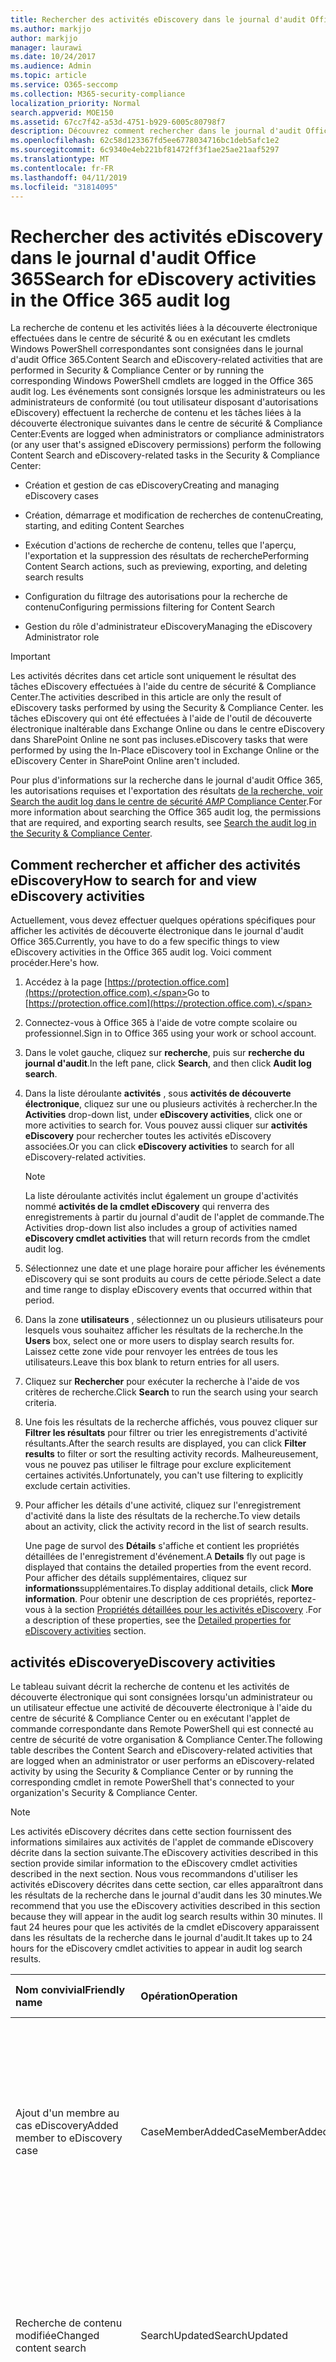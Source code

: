 ```yaml
---
title: Rechercher des activités eDiscovery dans le journal d'audit Office 365
ms.author: markjjo
author: markjjo
manager: laurawi
ms.date: 10/24/2017
ms.audience: Admin
ms.topic: article
ms.service: O365-seccomp
ms.collection: M365-security-compliance
localization_priority: Normal
search.appverid: MOE150
ms.assetid: 67cc7f42-a53d-4751-b929-6005c80798f7
description: Découvrez comment rechercher dans le journal d'audit Office 365 des événements consignés lorsque les administrateurs de conformité effectuent des tâches de recherche de contenu et de cas eDiscovery dans le centre de sécurité & Compliance Center.
ms.openlocfilehash: 62c58d123367fd5ee6778034716bc1deb5afc1e2
ms.sourcegitcommit: 6c9340e4eb221bf81472ff3f1ae25ae21aaf5297
ms.translationtype: MT
ms.contentlocale: fr-FR
ms.lasthandoff: 04/11/2019
ms.locfileid: "31814095"
---
```

# <a name="search-for-ediscovery-activities-in-the-office-365-audit-log"></a><span data-ttu-id="49a6e-103">Rechercher des activités eDiscovery dans le journal d'audit Office 365</span><span class="sxs-lookup"><span data-stu-id="49a6e-103">Search for eDiscovery activities in the Office 365 audit log</span></span>

<span data-ttu-id="49a6e-104">La recherche de contenu et les activités liées à la découverte électronique effectuées dans le centre de sécurité & ou en exécutant les cmdlets Windows PowerShell correspondantes sont consignées dans le journal d'audit Office 365.</span><span class="sxs-lookup"><span data-stu-id="49a6e-104">Content Search and eDiscovery-related activities that are performed in Security & Compliance Center or by running the corresponding Windows PowerShell cmdlets are logged in the Office 365 audit log.</span></span> <span data-ttu-id="49a6e-105">Les événements sont consignés lorsque les administrateurs ou les administrateurs de conformité (ou tout utilisateur disposant d'autorisations eDiscovery) effectuent la recherche de contenu et les tâches liées à la découverte électronique suivantes dans le centre de sécurité & Compliance Center:</span><span class="sxs-lookup"><span data-stu-id="49a6e-105">Events are logged when administrators or compliance administrators (or any user that's assigned eDiscovery permissions) perform the following Content Search and eDiscovery-related tasks in the Security & Compliance Center:</span></span>
  
- <span data-ttu-id="49a6e-106">Création et gestion de cas eDiscovery</span><span class="sxs-lookup"><span data-stu-id="49a6e-106">Creating and managing eDiscovery cases</span></span>
    
- <span data-ttu-id="49a6e-107">Création, démarrage et modification de recherches de contenu</span><span class="sxs-lookup"><span data-stu-id="49a6e-107">Creating, starting, and editing Content Searches</span></span>
    
- <span data-ttu-id="49a6e-108">Exécution d'actions de recherche de contenu, telles que l'aperçu, l'exportation et la suppression des résultats de recherche</span><span class="sxs-lookup"><span data-stu-id="49a6e-108">Performing Content Search actions, such as previewing, exporting, and deleting search results</span></span>
    
- <span data-ttu-id="49a6e-109">Configuration du filtrage des autorisations pour la recherche de contenu</span><span class="sxs-lookup"><span data-stu-id="49a6e-109">Configuring permissions filtering for Content Search</span></span>
    
- <span data-ttu-id="49a6e-110">Gestion du rôle d'administrateur eDiscovery</span><span class="sxs-lookup"><span data-stu-id="49a6e-110">Managing the eDiscovery Administrator role</span></span>
    
> [!IMPORTANT]
> <span data-ttu-id="49a6e-111">Les activités décrites dans cet article sont uniquement le résultat des tâches eDiscovery effectuées à l'aide du centre de sécurité & Compliance Center.</span><span class="sxs-lookup"><span data-stu-id="49a6e-111">The activities described in this article are only the result of eDiscovery tasks performed by using the Security & Compliance Center.</span></span> <span data-ttu-id="49a6e-112">les tâches eDiscovery qui ont été effectuées à l'aide de l'outil de découverte électronique inaltérable dans Exchange Online ou dans le centre eDiscovery dans SharePoint Online ne sont pas incluses.</span><span class="sxs-lookup"><span data-stu-id="49a6e-112">eDiscovery tasks that were performed by using the In-Place eDiscovery tool in Exchange Online or the eDiscovery Center in SharePoint Online aren't included.</span></span> 
  
<span data-ttu-id="49a6e-113">Pour plus d'informations sur la recherche dans le journal d'audit Office 365, les autorisations requises et l'exportation des résultats [de la recherche, voir Search the audit log dans le centre de sécurité _AMP_ Compliance Center](search-the-audit-log-in-security-and-compliance.md).</span><span class="sxs-lookup"><span data-stu-id="49a6e-113">For more information about searching the Office 365 audit log, the permissions that are required, and exporting search results, see [Search the audit log in the Security & Compliance Center](search-the-audit-log-in-security-and-compliance.md).</span></span>
  
## <a name="how-to-search-for-and-view-ediscovery-activities"></a><span data-ttu-id="49a6e-114">Comment rechercher et afficher des activités eDiscovery</span><span class="sxs-lookup"><span data-stu-id="49a6e-114">How to search for and view eDiscovery activities</span></span>

<span data-ttu-id="49a6e-115">Actuellement, vous devez effectuer quelques opérations spécifiques pour afficher les activités de découverte électronique dans le journal d'audit Office 365.</span><span class="sxs-lookup"><span data-stu-id="49a6e-115">Currently, you have to do a few specific things to view eDiscovery activities in the Office 365 audit log.</span></span> <span data-ttu-id="49a6e-116">Voici comment procéder.</span><span class="sxs-lookup"><span data-stu-id="49a6e-116">Here's how.</span></span>
  
1. <span data-ttu-id="49a6e-117">Accédez à la page [https://protection.office.com](https://protection.office.com).</span><span class="sxs-lookup"><span data-stu-id="49a6e-117">Go to [https://protection.office.com](https://protection.office.com).</span></span>
    
2. <span data-ttu-id="49a6e-118">Connectez-vous à Office 365 à l'aide de votre compte scolaire ou professionnel.</span><span class="sxs-lookup"><span data-stu-id="49a6e-118">Sign in to Office 365 using your work or school account.</span></span>
    
3. <span data-ttu-id="49a6e-119">Dans le volet gauche, cliquez sur **recherche**, puis sur **recherche du journal d'audit**.</span><span class="sxs-lookup"><span data-stu-id="49a6e-119">In the left pane, click **Search**, and then click **Audit log search**.</span></span>
    
4. <span data-ttu-id="49a6e-120">Dans la liste déroulante **activités** , sous **activités de découverte électronique**, cliquez sur une ou plusieurs activités à rechercher.</span><span class="sxs-lookup"><span data-stu-id="49a6e-120">In the **Activities** drop-down list, under **eDiscovery activities**, click one or more activities to search for.</span></span> <span data-ttu-id="49a6e-121">Vous pouvez aussi cliquer sur **activités eDiscovery** pour rechercher toutes les activités eDiscovery associées.</span><span class="sxs-lookup"><span data-stu-id="49a6e-121">Or you can click **eDiscovery activities** to search for all eDiscovery-related activities.</span></span> 
    
    > [!NOTE]
    > <span data-ttu-id="49a6e-122">La liste déroulante activités inclut également un groupe d'activités nommé **activités de la cmdlet eDiscovery** qui renverra des enregistrements à partir du journal d'audit de l'applet de commande.</span><span class="sxs-lookup"><span data-stu-id="49a6e-122">The Activities drop-down list also includes a group of activities named **eDiscovery cmdlet activities** that will return records from the cmdlet audit log.</span></span> 
  
5.  <span data-ttu-id="49a6e-123">Sélectionnez une date et une plage horaire pour afficher les événements eDiscovery qui se sont produits au cours de cette période.</span><span class="sxs-lookup"><span data-stu-id="49a6e-123">Select a date and time range to display eDiscovery events that occurred within that period.</span></span> 
    
6. <span data-ttu-id="49a6e-124">Dans la zone **utilisateurs** , sélectionnez un ou plusieurs utilisateurs pour lesquels vous souhaitez afficher les résultats de la recherche.</span><span class="sxs-lookup"><span data-stu-id="49a6e-124">In the **Users** box, select one or more users to display search results for.</span></span> <span data-ttu-id="49a6e-125">Laissez cette zone vide pour renvoyer les entrées de tous les utilisateurs.</span><span class="sxs-lookup"><span data-stu-id="49a6e-125">Leave this box blank to return entries for all users.</span></span> 
    
7. <span data-ttu-id="49a6e-126">Cliquez sur **Rechercher** pour exécuter la recherche à l'aide de vos critères de recherche.</span><span class="sxs-lookup"><span data-stu-id="49a6e-126">Click **Search** to run the search using your search criteria.</span></span> 
    
8. <span data-ttu-id="49a6e-127">Une fois les résultats de la recherche affichés, vous pouvez cliquer sur **Filtrer les résultats** pour filtrer ou trier les enregistrements d'activité résultants.</span><span class="sxs-lookup"><span data-stu-id="49a6e-127">After the search results are displayed, you can click **Filter results** to filter or sort the resulting activity records.</span></span> <span data-ttu-id="49a6e-128">Malheureusement, vous ne pouvez pas utiliser le filtrage pour exclure explicitement certaines activités.</span><span class="sxs-lookup"><span data-stu-id="49a6e-128">Unfortunately, you can't use filtering to explicitly exclude certain activities.</span></span> 
    
9. <span data-ttu-id="49a6e-129">Pour afficher les détails d'une activité, cliquez sur l'enregistrement d'activité dans la liste des résultats de la recherche.</span><span class="sxs-lookup"><span data-stu-id="49a6e-129">To view details about an activity, click the activity record in the list of search results.</span></span> 
    
    <span data-ttu-id="49a6e-130">Une page de survol des **Détails** s'affiche et contient les propriétés détaillées de l'enregistrement d'événement.</span><span class="sxs-lookup"><span data-stu-id="49a6e-130">A **Details** fly out page is displayed that contains the detailed properties from the event record.</span></span> <span data-ttu-id="49a6e-131">Pour afficher des détails supplémentaires, cliquez sur **informations**supplémentaires.</span><span class="sxs-lookup"><span data-stu-id="49a6e-131">To display additional details, click **More information**.</span></span> <span data-ttu-id="49a6e-132">Pour obtenir une description de ces propriétés, reportez-vous à la section [Propriétés détaillées pour les activités eDiscovery](#detailed-properties-for-ediscovery-activities) .</span><span class="sxs-lookup"><span data-stu-id="49a6e-132">For a description of these properties, see the [Detailed properties for eDiscovery activities](#detailed-properties-for-ediscovery-activities) section.</span></span> 

  
## <a name="ediscovery-activities"></a><span data-ttu-id="49a6e-133">activités eDiscovery</span><span class="sxs-lookup"><span data-stu-id="49a6e-133">eDiscovery activities</span></span>

<span data-ttu-id="49a6e-134">Le tableau suivant décrit la recherche de contenu et les activités de découverte électronique qui sont consignées lorsqu'un administrateur ou un utilisateur effectue une activité de découverte électronique à l'aide du centre de sécurité & Compliance Center ou en exécutant l'applet de commande correspondante dans Remote PowerShell qui est connecté au centre de sécurité de votre organisation & Compliance Center.</span><span class="sxs-lookup"><span data-stu-id="49a6e-134">The following table describes the Content Search and eDiscovery-related activities that are logged when an administrator or user performs an eDiscovery-related activity by using the Security & Compliance Center or by running the corresponding cmdlet in remote PowerShell that's connected to your organization's Security & Compliance Center.</span></span> 
  
> [!NOTE]
> <span data-ttu-id="49a6e-135">Les activités eDiscovery décrites dans cette section fournissent des informations similaires aux activités de l'applet de commande eDiscovery décrite dans la section suivante.</span><span class="sxs-lookup"><span data-stu-id="49a6e-135">The eDiscovery activities described in this section provide similar information to the eDiscovery cmdlet activities described in the next section.</span></span> <span data-ttu-id="49a6e-136">Nous vous recommandons d'utiliser les activités eDiscovery décrites dans cette section, car elles apparaîtront dans les résultats de la recherche dans le journal d'audit dans les 30 minutes.</span><span class="sxs-lookup"><span data-stu-id="49a6e-136">We recommend that you use the eDiscovery activities described in this section because they will appear in the audit log search results within 30 minutes.</span></span> <span data-ttu-id="49a6e-137">Il faut 24 heures pour que les activités de la cmdlet eDiscovery apparaissent dans les résultats de la recherche dans le journal d'audit.</span><span class="sxs-lookup"><span data-stu-id="49a6e-137">It takes up to 24 hours for the eDiscovery cmdlet activities to appear in audit log search results.</span></span> 
  
|**<span data-ttu-id="49a6e-138">Nom convivial</span><span class="sxs-lookup"><span data-stu-id="49a6e-138">Friendly name</span></span>**|**<span data-ttu-id="49a6e-139">Opération</span><span class="sxs-lookup"><span data-stu-id="49a6e-139">Operation</span></span>**|**<span data-ttu-id="49a6e-140">Cmdlet correspondante</span><span class="sxs-lookup"><span data-stu-id="49a6e-140">Corresponding cmdlet</span></span>**|**<span data-ttu-id="49a6e-141">Description</span><span class="sxs-lookup"><span data-stu-id="49a6e-141">Description</span></span>**|
|:-----|:-----|:-----|:-----|
|<span data-ttu-id="49a6e-142">Ajout d'un membre au cas eDiscovery</span><span class="sxs-lookup"><span data-stu-id="49a6e-142">Added member to eDiscovery case</span></span>  <br/> |<span data-ttu-id="49a6e-143">CaseMemberAdded</span><span class="sxs-lookup"><span data-stu-id="49a6e-143">CaseMemberAdded</span></span>  <br/> |<span data-ttu-id="49a6e-144">Add-ComplianceCaseMember</span><span class="sxs-lookup"><span data-stu-id="49a6e-144">Add-ComplianceCaseMember</span></span>  <br/> |<span data-ttu-id="49a6e-145">Un utilisateur a été ajouté en tant que membre d'un cas de découverte électronique.</span><span class="sxs-lookup"><span data-stu-id="49a6e-145">A user was added as a member of an eDiscovery case.</span></span> <span data-ttu-id="49a6e-146">En tant que membre d'un cas, un utilisateur peut effectuer différentes tâches liées à la casse selon qu'il a reçu ou non les autorisations nécessaires.</span><span class="sxs-lookup"><span data-stu-id="49a6e-146">As a member of a case, a user can perform various case-related tasks depending on whether they have been assigned the necessary permissions.</span></span>  <br/> |
|<span data-ttu-id="49a6e-147">Recherche de contenu modifiée</span><span class="sxs-lookup"><span data-stu-id="49a6e-147">Changed content search</span></span>  <br/> |<span data-ttu-id="49a6e-148">SearchUpdated</span><span class="sxs-lookup"><span data-stu-id="49a6e-148">SearchUpdated</span></span>  <br/> |<span data-ttu-id="49a6e-149">Set-ComplianceSearch</span><span class="sxs-lookup"><span data-stu-id="49a6e-149">Set-ComplianceSearch</span></span>  <br/> |<span data-ttu-id="49a6e-150">Une recherche de contenu existante a été modifiée.</span><span class="sxs-lookup"><span data-stu-id="49a6e-150">An existing content search was changed.</span></span> <span data-ttu-id="49a6e-151">Les modifications peuvent inclure l'ajout ou la suppression d'emplacements de contenu ou la modification de la requête de recherche.</span><span class="sxs-lookup"><span data-stu-id="49a6e-151">Changes can include adding or removing content locations or editing the search query.</span></span>  <br/> |
|<span data-ttu-id="49a6e-152">Appartenance à un administrateur eDiscovery modifiée</span><span class="sxs-lookup"><span data-stu-id="49a6e-152">Changed eDiscovery administrator membership</span></span>  <br/> |<span data-ttu-id="49a6e-153">CaseAdminUpdated</span><span class="sxs-lookup"><span data-stu-id="49a6e-153">CaseAdminUpdated</span></span>  <br/> |<span data-ttu-id="49a6e-154">Update-eDiscoveryCaseAdmin</span><span class="sxs-lookup"><span data-stu-id="49a6e-154">Update-eDiscoveryCaseAdmin</span></span>  <br/> |<span data-ttu-id="49a6e-155">La liste des administrateurs eDiscovery de votre organisation a été modifiée.</span><span class="sxs-lookup"><span data-stu-id="49a6e-155">The list of eDiscovery Administrators in your organization was changed.</span></span> <span data-ttu-id="49a6e-156">Cette activité est enregistrée lorsque la liste des administrateurs eDiscovery est remplacée par un groupe de nouveaux utilisateurs.</span><span class="sxs-lookup"><span data-stu-id="49a6e-156">This activity is logged when the list of eDiscovery Administrators is replaced with a group of new users.</span></span> <span data-ttu-id="49a6e-157">Si un seul utilisateur est ajouté ou supprimé, l'opération CaseAdminAdded est enregistrée.</span><span class="sxs-lookup"><span data-stu-id="49a6e-157">If a single user is added or removed, the CaseAdminAdded operation is logged.</span></span>  <br/> |
|<span data-ttu-id="49a6e-158">Cas de découverte électronique modifiée</span><span class="sxs-lookup"><span data-stu-id="49a6e-158">Changed eDiscovery case</span></span>  <br/> |<span data-ttu-id="49a6e-159">CaseUpdated</span><span class="sxs-lookup"><span data-stu-id="49a6e-159">CaseUpdated</span></span>  <br/> |<span data-ttu-id="49a6e-160">Set-ComplianceCase</span><span class="sxs-lookup"><span data-stu-id="49a6e-160">Set-ComplianceCase</span></span>  <br/> |<span data-ttu-id="49a6e-161">Un cas de découverte électronique a été modifié.</span><span class="sxs-lookup"><span data-stu-id="49a6e-161">An eDiscovery case was changed.</span></span> <span data-ttu-id="49a6e-162">Les modifications incluent la fermeture d'un cas ouvert ou la réouverture d'un cas fermé.</span><span class="sxs-lookup"><span data-stu-id="49a6e-162">Changes include closing an open case or re-opening a closed case.</span></span>  <br/> |
|<span data-ttu-id="49a6e-163">Appartenance au cas de découverte électronique modifiée</span><span class="sxs-lookup"><span data-stu-id="49a6e-163">Changed eDiscovery case membership</span></span>  <br/> |<span data-ttu-id="49a6e-164">CaseMemberUpdated</span><span class="sxs-lookup"><span data-stu-id="49a6e-164">CaseMemberUpdated</span></span>  <br/> |<span data-ttu-id="49a6e-165">Update-ComplianceCaseMember</span><span class="sxs-lookup"><span data-stu-id="49a6e-165">Update-ComplianceCaseMember</span></span>  <br/> |<span data-ttu-id="49a6e-166">La liste d'appartenance d'un cas de découverte électronique a été modifiée.</span><span class="sxs-lookup"><span data-stu-id="49a6e-166">The membership list of an eDiscovery case was changed.</span></span> <span data-ttu-id="49a6e-167">Cette activité est enregistrée lorsque tous les membres sont remplacés par un groupe de nouveaux utilisateurs.</span><span class="sxs-lookup"><span data-stu-id="49a6e-167">This activity is logged when all members are replaced with a group of new users.</span></span> <span data-ttu-id="49a6e-168">Si un seul membre est ajouté ou supprimé, l'opération CaseMemberAdded ou CaseMemberRemoved est enregistrée.</span><span class="sxs-lookup"><span data-stu-id="49a6e-168">If a single member is added or removed, CaseMemberAdded or CaseMemberRemoved operation is logged.</span></span>  <br/> |
|<span data-ttu-id="49a6e-169">Filtre des autorisations de recherche modifié</span><span class="sxs-lookup"><span data-stu-id="49a6e-169">Changed search permissions filter</span></span>  <br/> |<span data-ttu-id="49a6e-170">SearchPermissionUpdated</span><span class="sxs-lookup"><span data-stu-id="49a6e-170">SearchPermissionUpdated</span></span>  <br/> |<span data-ttu-id="49a6e-171">Set-ComplianceSecurityFilter</span><span class="sxs-lookup"><span data-stu-id="49a6e-171">Set-ComplianceSecurityFilter</span></span>  <br/> |<span data-ttu-id="49a6e-172">Un filtre d'autorisations de recherche a été modifié.</span><span class="sxs-lookup"><span data-stu-id="49a6e-172">A search permissions filter was changed.</span></span>  <br/> |
|<span data-ttu-id="49a6e-173">Modification d'une requête de recherche pour la conservation de cas eDiscovery</span><span class="sxs-lookup"><span data-stu-id="49a6e-173">Changed search query for eDiscovery case hold</span></span>  <br/> |<span data-ttu-id="49a6e-174">HoldUpdated</span><span class="sxs-lookup"><span data-stu-id="49a6e-174">HoldUpdated</span></span>  <br/> |<span data-ttu-id="49a6e-175">Set-CaseHoldRule</span><span class="sxs-lookup"><span data-stu-id="49a6e-175">Set-CaseHoldRule</span></span>  <br/> |<span data-ttu-id="49a6e-176">Une conservation basée sur une requête associée à un cas de découverte électronique a été modifiée.</span><span class="sxs-lookup"><span data-stu-id="49a6e-176">A query-based hold associated with an eDiscovery case was changed.</span></span> <span data-ttu-id="49a6e-177">Les modifications possibles incluent la modification de la requête ou de la plage de dates pour une conservation basée sur une requête.</span><span class="sxs-lookup"><span data-stu-id="49a6e-177">Possible changes include editing the query or date range for a query-based hold.</span></span>  <br/> |
|<span data-ttu-id="49a6e-178">Élément d'aperçu de recherche de contenu téléchargé</span><span class="sxs-lookup"><span data-stu-id="49a6e-178">Content search preview item downloaded</span></span>  <br/> |<span data-ttu-id="49a6e-179">PreviewItemDownloaded</span><span class="sxs-lookup"><span data-stu-id="49a6e-179">PreviewItemDownloaded</span></span>  <br/> |<span data-ttu-id="49a6e-180">S/O</span><span class="sxs-lookup"><span data-stu-id="49a6e-180">N/A</span></span>  <br/> |<span data-ttu-id="49a6e-181">Un utilisateur A téléchargé un élément sur son ordinateur local (en cliquant sur le lien **Télécharger l'élément d'origine** ) lors de l'aperçu des résultats de la recherche.</span><span class="sxs-lookup"><span data-stu-id="49a6e-181">A user downloaded an item to their local computer (by clicking the **Download original item** link) when previewing search results.</span></span>  <br/> |
|<span data-ttu-id="49a6e-182">Élément d'aperçu de recherche de contenu mentionné</span><span class="sxs-lookup"><span data-stu-id="49a6e-182">Content search preview item listed</span></span>  <br/> |<span data-ttu-id="49a6e-183">PreviewItemListed</span><span class="sxs-lookup"><span data-stu-id="49a6e-183">PreviewItemListed</span></span>  <br/> |<span data-ttu-id="49a6e-184">S/O</span><span class="sxs-lookup"><span data-stu-id="49a6e-184">N/A</span></span>  <br/> |<span data-ttu-id="49a6e-185">Un utilisateur A cliqué sur **aperçu des résultats** de la recherche pour afficher la page Aperçu des résultats de la recherche, qui répertorie jusqu'à 1000 éléments à partir des résultats d'une recherche de contenu.</span><span class="sxs-lookup"><span data-stu-id="49a6e-185">A user clicked **Preview search results** to display the preview search results page, which lists up to 1000 items from the results of a Content Search.</span></span>  <br/> |
|<span data-ttu-id="49a6e-186">Élément d'aperçu de recherche de contenu affiché</span><span class="sxs-lookup"><span data-stu-id="49a6e-186">Content search preview item viewed</span></span>  <br/> |<span data-ttu-id="49a6e-187">PreviewItemRendered</span><span class="sxs-lookup"><span data-stu-id="49a6e-187">PreviewItemRendered</span></span>  <br/> |<span data-ttu-id="49a6e-188">S/O</span><span class="sxs-lookup"><span data-stu-id="49a6e-188">N/A</span></span>  <br/> |<span data-ttu-id="49a6e-189">Un gestionnaire eDiscovery a affiché un élément en cliquant dessus lors de l'aperçu des résultats de la recherche.</span><span class="sxs-lookup"><span data-stu-id="49a6e-189">An eDiscovery manager viewed an item by clicking it when previewing search results.</span></span>  <br/> |
|<span data-ttu-id="49a6e-190">Recherche de contenu créée</span><span class="sxs-lookup"><span data-stu-id="49a6e-190">Created content search</span></span>  <br/> |<span data-ttu-id="49a6e-191">SearchCreated</span><span class="sxs-lookup"><span data-stu-id="49a6e-191">SearchCreated</span></span>  <br/> |<span data-ttu-id="49a6e-192">New-ComplianceSearch</span><span class="sxs-lookup"><span data-stu-id="49a6e-192">New-ComplianceSearch</span></span>  <br/> |<span data-ttu-id="49a6e-193">Une nouvelle recherche de contenu a été créée.</span><span class="sxs-lookup"><span data-stu-id="49a6e-193">A new content search was created.</span></span>  <br/> |
|<span data-ttu-id="49a6e-194">Administrateur eDiscovery créé</span><span class="sxs-lookup"><span data-stu-id="49a6e-194">Created eDiscovery administrator</span></span>  <br/> |<span data-ttu-id="49a6e-195">CaseAdminAdded</span><span class="sxs-lookup"><span data-stu-id="49a6e-195">CaseAdminAdded</span></span>  <br/> |<span data-ttu-id="49a6e-196">Add-eDiscoveryCaseAdmin</span><span class="sxs-lookup"><span data-stu-id="49a6e-196">Add-eDiscoveryCaseAdmin</span></span>  <br/> |<span data-ttu-id="49a6e-197">Un utilisateur a été ajouté en tant qu'administrateur de découverte électronique dans l'organisation.</span><span class="sxs-lookup"><span data-stu-id="49a6e-197">A user was added as an eDiscovery Administrator in the organization.</span></span>  <br/> |
|<span data-ttu-id="49a6e-198">Création d'un cas eDiscovery</span><span class="sxs-lookup"><span data-stu-id="49a6e-198">Created eDiscovery case</span></span>  <br/> |<span data-ttu-id="49a6e-199">CaseAdded</span><span class="sxs-lookup"><span data-stu-id="49a6e-199">CaseAdded</span></span>  <br/> |<span data-ttu-id="49a6e-200">New-ComplianceCase</span><span class="sxs-lookup"><span data-stu-id="49a6e-200">New-ComplianceCase</span></span>  <br/> |<span data-ttu-id="49a6e-201">Un cas de découverte électronique a été créé.</span><span class="sxs-lookup"><span data-stu-id="49a6e-201">An eDiscovery case was created.</span></span> <span data-ttu-id="49a6e-202">Lors de la création d'un cas, il vous suffit de lui attribuer un nom.</span><span class="sxs-lookup"><span data-stu-id="49a6e-202">When a case is created, you only have to give it a name.</span></span> <span data-ttu-id="49a6e-203">D'autres tâches liées à la casse telles que l'ajout de membres, la création de conservations et la création de recherches de contenu associées au cas entraînent la journalisation d'événements supplémentaires.</span><span class="sxs-lookup"><span data-stu-id="49a6e-203">Other case-related tasks such as adding members, creating holds, and creating content searches associated with the case result in additional events being logged.</span></span>  <br/> |
|<span data-ttu-id="49a6e-204">Filtre des autorisations de recherche créé</span><span class="sxs-lookup"><span data-stu-id="49a6e-204">Created search permissions filter</span></span>  <br/> |<span data-ttu-id="49a6e-205">SearchPermissionCreated</span><span class="sxs-lookup"><span data-stu-id="49a6e-205">SearchPermissionCreated</span></span>  <br/> |<span data-ttu-id="49a6e-206">New-ComplianceSecurityFilter</span><span class="sxs-lookup"><span data-stu-id="49a6e-206">New-ComplianceSecurityFilter</span></span>  <br/> |<span data-ttu-id="49a6e-207">Un filtre d'autorisations de recherche a été créé.</span><span class="sxs-lookup"><span data-stu-id="49a6e-207">A search permissions filter was created.</span></span>  <br/> |
|<span data-ttu-id="49a6e-208">Requête de recherche créée pour la conservation de cas eDiscovery</span><span class="sxs-lookup"><span data-stu-id="49a6e-208">Created search query for eDiscovery case hold</span></span>  <br/> |<span data-ttu-id="49a6e-209">HoldCreated</span><span class="sxs-lookup"><span data-stu-id="49a6e-209">HoldCreated</span></span>  <br/> |<span data-ttu-id="49a6e-210">New-CaseHoldRule</span><span class="sxs-lookup"><span data-stu-id="49a6e-210">New-CaseHoldRule</span></span>  <br/> |<span data-ttu-id="49a6e-211">Une conservation basée sur une requête associée à un cas de découverte électronique a été créée.</span><span class="sxs-lookup"><span data-stu-id="49a6e-211">A query-based hold associated with an eDiscovery case was created.</span></span>  <br/> |
|<span data-ttu-id="49a6e-212">Recherche de contenu supprimé</span><span class="sxs-lookup"><span data-stu-id="49a6e-212">Deleted content search</span></span>  <br/> |<span data-ttu-id="49a6e-213">SearchRemoved</span><span class="sxs-lookup"><span data-stu-id="49a6e-213">SearchRemoved</span></span>  <br/> |<span data-ttu-id="49a6e-214">Remove-ComplianceSearch</span><span class="sxs-lookup"><span data-stu-id="49a6e-214">Remove-ComplianceSearch</span></span>  <br/> |<span data-ttu-id="49a6e-215">Une recherche de contenu existante a été supprimée.</span><span class="sxs-lookup"><span data-stu-id="49a6e-215">An existing content search was deleted.</span></span>  <br/> |
|<span data-ttu-id="49a6e-216">Administrateur eDiscovery supprimé</span><span class="sxs-lookup"><span data-stu-id="49a6e-216">Deleted eDiscovery administrator</span></span>  <br/> |<span data-ttu-id="49a6e-217">CaseAdminRemoved</span><span class="sxs-lookup"><span data-stu-id="49a6e-217">CaseAdminRemoved</span></span>  <br/> |<span data-ttu-id="49a6e-218">Remove-eDiscoveryCaseAdmin</span><span class="sxs-lookup"><span data-stu-id="49a6e-218">Remove-eDiscoveryCaseAdmin</span></span>  <br/> |<span data-ttu-id="49a6e-219">Un administrateur de découverte électronique a été supprimé de votre organisation.</span><span class="sxs-lookup"><span data-stu-id="49a6e-219">An eDiscovery Administrator was deleted from your organization.</span></span>  <br/> |
|<span data-ttu-id="49a6e-220">Suppression d'un cas eDiscovery</span><span class="sxs-lookup"><span data-stu-id="49a6e-220">Deleted eDiscovery case</span></span>  <br/> |<span data-ttu-id="49a6e-221">CaseRemoved</span><span class="sxs-lookup"><span data-stu-id="49a6e-221">CaseRemoved</span></span>  <br/> |<span data-ttu-id="49a6e-222">Remove-ComplianceCase</span><span class="sxs-lookup"><span data-stu-id="49a6e-222">Remove-ComplianceCase</span></span>  <br/> |<span data-ttu-id="49a6e-223">Un cas de découverte électronique a été supprimé.</span><span class="sxs-lookup"><span data-stu-id="49a6e-223">An eDiscovery case was deleted.</span></span> <span data-ttu-id="49a6e-224">Notez que toute conservation associée à la casse doit être supprimée avant de pouvoir supprimer le cas.</span><span class="sxs-lookup"><span data-stu-id="49a6e-224">Note that any hold associated with the case has to be removed before the case can be deleted.</span></span>  <br/> |
|<span data-ttu-id="49a6e-225">Filtre des autorisations de recherche supprimées</span><span class="sxs-lookup"><span data-stu-id="49a6e-225">Deleted search permissions filter</span></span>  <br/> |<span data-ttu-id="49a6e-226">SearchPermissionRemoved</span><span class="sxs-lookup"><span data-stu-id="49a6e-226">SearchPermissionRemoved</span></span>  <br/> |<span data-ttu-id="49a6e-227">Remove-ComplianceSecurityFilter</span><span class="sxs-lookup"><span data-stu-id="49a6e-227">Remove-ComplianceSecurityFilter</span></span>  <br/> |<span data-ttu-id="49a6e-228">Un filtre d'autorisations de recherche a été supprimé.</span><span class="sxs-lookup"><span data-stu-id="49a6e-228">A search permissions filter was deleted.</span></span>  <br/> |
|<span data-ttu-id="49a6e-229">Requête de recherche supprimée pour la conservation de cas eDiscovery</span><span class="sxs-lookup"><span data-stu-id="49a6e-229">Deleted search query for eDiscovery case hold</span></span>  <br/> |<span data-ttu-id="49a6e-230">HoldRemoved</span><span class="sxs-lookup"><span data-stu-id="49a6e-230">HoldRemoved</span></span>  <br/> |<span data-ttu-id="49a6e-231">Remove-CaseHoldRule</span><span class="sxs-lookup"><span data-stu-id="49a6e-231">Remove-CaseHoldRule</span></span>  <br/> |<span data-ttu-id="49a6e-232">Une conservation basée sur une requête associée à un cas de découverte électronique a été supprimée.</span><span class="sxs-lookup"><span data-stu-id="49a6e-232">A query-based hold associated with an eDiscovery case was deleted.</span></span> <span data-ttu-id="49a6e-233">La suppression de la requête de la suspension est souvent le résultat de la suppression d'une suspension.</span><span class="sxs-lookup"><span data-stu-id="49a6e-233">Removing the query from the hold is often the result of deleting a hold.</span></span> <span data-ttu-id="49a6e-234">Lorsqu'une requête de conservation ou de suspension est supprimée, les emplacements de contenu en attente sont libérés.</span><span class="sxs-lookup"><span data-stu-id="49a6e-234">When a hold or a hold query are deleted, the content locations that were on hold are released.</span></span>  <br/> |
|<span data-ttu-id="49a6e-235">Exportation de la recherche de contenu téléchargée</span><span class="sxs-lookup"><span data-stu-id="49a6e-235">Downloaded export of content search</span></span>  <br/> |<span data-ttu-id="49a6e-236">SearchExportDownloaded</span><span class="sxs-lookup"><span data-stu-id="49a6e-236">SearchExportDownloaded</span></span>  <br/> |<span data-ttu-id="49a6e-237">S/O</span><span class="sxs-lookup"><span data-stu-id="49a6e-237">N/A</span></span>  <br/> |<span data-ttu-id="49a6e-238">Un utilisateur A téléchargé les résultats d'une recherche de contenu sur son ordinateur local.</span><span class="sxs-lookup"><span data-stu-id="49a6e-238">A user downloaded the results of a content search to their local computer.</span></span> <span data-ttu-id="49a6e-239">Notez qu'une **exportation démarrée de l'activité de recherche de contenu** doit être initiée avant de pouvoir télécharger les résultats de la recherche.</span><span class="sxs-lookup"><span data-stu-id="49a6e-239">Note that a **Started export of content search** activity has to be initiated before search results can be downloaded.</span></span>  <br/> |
|<span data-ttu-id="49a6e-240">Résultats prévisualisés de la recherche de contenu</span><span class="sxs-lookup"><span data-stu-id="49a6e-240">Previewed results of content search</span></span>  <br/> |<span data-ttu-id="49a6e-241">SearchPreviewed</span><span class="sxs-lookup"><span data-stu-id="49a6e-241">SearchPreviewed</span></span>  <br/> |<span data-ttu-id="49a6e-242">S/O</span><span class="sxs-lookup"><span data-stu-id="49a6e-242">N/A</span></span>  <br/> |<span data-ttu-id="49a6e-243">Un utilisateur A affiché un aperçu des résultats d'une recherche de contenu.</span><span class="sxs-lookup"><span data-stu-id="49a6e-243">A user previewed the results of a content search.</span></span>  <br/> |
|<span data-ttu-id="49a6e-244">Résultats purgés de la recherche de contenu</span><span class="sxs-lookup"><span data-stu-id="49a6e-244">Purged results of content search</span></span>  <br/> |<span data-ttu-id="49a6e-245">SearchResultsPurged</span><span class="sxs-lookup"><span data-stu-id="49a6e-245">SearchResultsPurged</span></span>  <br/> |<span data-ttu-id="49a6e-246">New-ComplianceSearchAction</span><span class="sxs-lookup"><span data-stu-id="49a6e-246">New-ComplianceSearchAction</span></span>  <br/> |<span data-ttu-id="49a6e-247">Un utilisateur A purgé les résultats d'une recherche de contenu en exécutant la commande **New-ComplianceSearchAction-purge** .</span><span class="sxs-lookup"><span data-stu-id="49a6e-247">A user purged the results of a Content Search by running the **New-ComplianceSearchAction -Purge** command.</span></span>  <br/> |
|<span data-ttu-id="49a6e-248">Suppression de l'analyse de la recherche de contenu</span><span class="sxs-lookup"><span data-stu-id="49a6e-248">Removed analysis of content search</span></span>  <br/> |<span data-ttu-id="49a6e-249">RemovedSearchResultsSentToZoom</span><span class="sxs-lookup"><span data-stu-id="49a6e-249">RemovedSearchResultsSentToZoom</span></span>  <br/> |<span data-ttu-id="49a6e-250">Remove-ComplianceSearchAction</span><span class="sxs-lookup"><span data-stu-id="49a6e-250">Remove-ComplianceSearchAction</span></span>  <br/> |<span data-ttu-id="49a6e-251">Une action prepare de recherche de contenu (pour préparer les résultats de recherche pour Office 365 Advanced eDiscovery) a été supprimée.</span><span class="sxs-lookup"><span data-stu-id="49a6e-251">A content search prepare action (to prepare search results for Office 365 Advanced eDiscovery) was deleted.</span></span> <span data-ttu-id="49a6e-252">Si l'action de préparation était inférieure à deux semaines, les résultats de recherche préparés pour Advanced eDiscovery ont été supprimés de la zone de stockage Microsoft Azure.</span><span class="sxs-lookup"><span data-stu-id="49a6e-252">If the preparation action was less than two weeks old, the search results that were prepared for Advanced eDiscovery were deleted from the Microsoft Azure storage area.</span></span> <span data-ttu-id="49a6e-253">Si l'action de préparation remonte à plus de 2 semaines, cet événement indique que seule l'action de préparation correspondante a été supprimée.</span><span class="sxs-lookup"><span data-stu-id="49a6e-253">If the preparation action was older than 2 weeks, then this event indicates that only the corresponding preparation action was deleted.</span></span>  <br/> |
|<span data-ttu-id="49a6e-254">Suppression de l'exportation de la recherche de contenu</span><span class="sxs-lookup"><span data-stu-id="49a6e-254">Removed export of content search</span></span>  <br/> |<span data-ttu-id="49a6e-255">RemovedSearchExported</span><span class="sxs-lookup"><span data-stu-id="49a6e-255">RemovedSearchExported</span></span>  <br/> |<span data-ttu-id="49a6e-256">Remove-ComplianceSearchAction</span><span class="sxs-lookup"><span data-stu-id="49a6e-256">Remove-ComplianceSearchAction</span></span>  <br/> |<span data-ttu-id="49a6e-257">Une action d'exportation de recherche de contenu a été supprimée.</span><span class="sxs-lookup"><span data-stu-id="49a6e-257">A content search export action was deleted.</span></span> <span data-ttu-id="49a6e-258">Si l'action d'exportation était inférieure à deux semaines, les résultats de recherche qui ont été téléchargés dans la zone de stockage Microsoft Azure ont été supprimés.</span><span class="sxs-lookup"><span data-stu-id="49a6e-258">If the export action was less than two weeks old, the search results that were uploaded to the Microsoft Azure storage area were deleted.</span></span> <span data-ttu-id="49a6e-259">Si l'action d'exportation remonte à plus de 2 semaines, cet événement indique que seule l'action d'exportation correspondante a été supprimée.</span><span class="sxs-lookup"><span data-stu-id="49a6e-259">If the export action was older than 2 weeks, then this event indicates that only the corresponding export action was deleted.</span></span>  <br/> |
|<span data-ttu-id="49a6e-260">Membre supprimé d'un cas de découverte électronique</span><span class="sxs-lookup"><span data-stu-id="49a6e-260">Removed member from eDiscovery case</span></span>  <br/> |<span data-ttu-id="49a6e-261">CaseMemberRemoved</span><span class="sxs-lookup"><span data-stu-id="49a6e-261">CaseMemberRemoved</span></span>  <br/> |<span data-ttu-id="49a6e-262">Remove-ComplianceCaseMember</span><span class="sxs-lookup"><span data-stu-id="49a6e-262">Remove-ComplianceCaseMember</span></span>  <br/> |<span data-ttu-id="49a6e-263">Un utilisateur a été supprimé en tant que membre d'un cas de découverte électronique.</span><span class="sxs-lookup"><span data-stu-id="49a6e-263">A user was removed as a member of an eDiscovery case.</span></span>  <br/> |
|<span data-ttu-id="49a6e-264">Suppression des résultats de la recherche de contenu</span><span class="sxs-lookup"><span data-stu-id="49a6e-264">Removed preview results of content search</span></span>  <br/> |<span data-ttu-id="49a6e-265">RemovedSearchPreviewed</span><span class="sxs-lookup"><span data-stu-id="49a6e-265">RemovedSearchPreviewed</span></span>  <br/> |<span data-ttu-id="49a6e-266">Remove-ComplianceSearchAction</span><span class="sxs-lookup"><span data-stu-id="49a6e-266">Remove-ComplianceSearchAction</span></span>  <br/> |<span data-ttu-id="49a6e-267">Une action d'aperçu de recherche de contenu a été supprimée.</span><span class="sxs-lookup"><span data-stu-id="49a6e-267">A content search preview action was deleted.</span></span>  <br/> |
|<span data-ttu-id="49a6e-268">Suppression de l'action de purge effectuée lors de la recherche de contenu</span><span class="sxs-lookup"><span data-stu-id="49a6e-268">Removed purge action performed on content search</span></span>  <br/> |<span data-ttu-id="49a6e-269">RemovedSearchResultsPurged</span><span class="sxs-lookup"><span data-stu-id="49a6e-269">RemovedSearchResultsPurged</span></span>  <br/> |<span data-ttu-id="49a6e-270">Remove-ComplianceSearchAction</span><span class="sxs-lookup"><span data-stu-id="49a6e-270">Remove-ComplianceSearchAction</span></span>  <br/> |<span data-ttu-id="49a6e-271">Une action de purge de recherche de contenu a été supprimée.</span><span class="sxs-lookup"><span data-stu-id="49a6e-271">A content search purge action was deleted.</span></span>  <br/> |
|<span data-ttu-id="49a6e-272">Rapport de recherche supprimé</span><span class="sxs-lookup"><span data-stu-id="49a6e-272">Removed search report</span></span>  <br/> |<span data-ttu-id="49a6e-273">SearchReportRemoved</span><span class="sxs-lookup"><span data-stu-id="49a6e-273">SearchReportRemoved</span></span>  <br/> |<span data-ttu-id="49a6e-274">Remove-ComplianceSearchAction</span><span class="sxs-lookup"><span data-stu-id="49a6e-274">Remove-ComplianceSearchAction</span></span>  <br/> |<span data-ttu-id="49a6e-275">Une action de rapport d'exportation de recherche de contenu a été supprimée.</span><span class="sxs-lookup"><span data-stu-id="49a6e-275">A content search export report action was deleted.</span></span>  <br/> |
|<span data-ttu-id="49a6e-276">Début de l'analyse de la recherche de contenu</span><span class="sxs-lookup"><span data-stu-id="49a6e-276">Started analysis of content search</span></span>  <br/> |<span data-ttu-id="49a6e-277">SearchResultsSentToZoom</span><span class="sxs-lookup"><span data-stu-id="49a6e-277">SearchResultsSentToZoom</span></span>  <br/> |<span data-ttu-id="49a6e-278">New-ComplianceSearchAction</span><span class="sxs-lookup"><span data-stu-id="49a6e-278">New-ComplianceSearchAction</span></span>  <br/> |<span data-ttu-id="49a6e-279">Les résultats d'une recherche de contenu ont été préparés pour analyse dans Advanced eDiscovery.</span><span class="sxs-lookup"><span data-stu-id="49a6e-279">The results of a content search were prepared for analysis in Advanced eDiscovery.</span></span>  <br/> |
|<span data-ttu-id="49a6e-280">Début de la recherche de contenu</span><span class="sxs-lookup"><span data-stu-id="49a6e-280">Started content search</span></span>  <br/> |<span data-ttu-id="49a6e-281">SearchStarted</span><span class="sxs-lookup"><span data-stu-id="49a6e-281">SearchStarted</span></span>  <br/> |<span data-ttu-id="49a6e-282">Start-ComplianceSearch</span><span class="sxs-lookup"><span data-stu-id="49a6e-282">Start-ComplianceSearch</span></span>  <br/> |<span data-ttu-id="49a6e-283">Une recherche de contenu a été démarrée.</span><span class="sxs-lookup"><span data-stu-id="49a6e-283">A content search was started.</span></span> <span data-ttu-id="49a6e-284">Lorsque vous créez ou modifiez une recherche de contenu à l'aide de l'interface utilisateur de Security & Compliance Center, la recherche est démarrée automatiquement.</span><span class="sxs-lookup"><span data-stu-id="49a6e-284">When you create or change a content search by using the Security & Compliance Center GUI, the search is automatically started.</span></span> <span data-ttu-id="49a6e-285">Si vous créez ou modifiez une recherche à l'aide de la cmdlet **New-ComplianceSearch** ou **Set-ComplianceSearch** , vous devez exécuter la cmdlet **Start-ComplianceSearch** pour démarrer la recherche.</span><span class="sxs-lookup"><span data-stu-id="49a6e-285">If you create or change a search by using the **New-ComplianceSearch** or **Set-ComplianceSearch** cmdlet, you have to run the **Start-ComplianceSearch** cmdlet to start the search.</span></span>  <br/> |
|<span data-ttu-id="49a6e-286">Début de l'exportation de la recherche de contenu</span><span class="sxs-lookup"><span data-stu-id="49a6e-286">Started export of content search</span></span>  <br/> |<span data-ttu-id="49a6e-287">SearchExported</span><span class="sxs-lookup"><span data-stu-id="49a6e-287">SearchExported</span></span>  <br/> |<span data-ttu-id="49a6e-288">New-ComplianceSearchAction</span><span class="sxs-lookup"><span data-stu-id="49a6e-288">New-ComplianceSearchAction</span></span>  <br/> |<span data-ttu-id="49a6e-289">Un utilisateur A exporté les résultats d'une recherche de contenu.</span><span class="sxs-lookup"><span data-stu-id="49a6e-289">A user exported the results of a content search.</span></span>  <br/> |
|<span data-ttu-id="49a6e-290">Début du rapport d'exportation</span><span class="sxs-lookup"><span data-stu-id="49a6e-290">Started export report</span></span>  <br/> |<span data-ttu-id="49a6e-291">SearchReport</span><span class="sxs-lookup"><span data-stu-id="49a6e-291">SearchReport</span></span>  <br/> |<span data-ttu-id="49a6e-292">New-ComplianceSearchAction</span><span class="sxs-lookup"><span data-stu-id="49a6e-292">New-ComplianceSearchAction</span></span>  <br/> |<span data-ttu-id="49a6e-293">Un utilisateur A exporté un rapport de recherche de contenu.</span><span class="sxs-lookup"><span data-stu-id="49a6e-293">A user exported a content search report.</span></span>  <br/> |
|<span data-ttu-id="49a6e-294">Recherche de contenu interrompue</span><span class="sxs-lookup"><span data-stu-id="49a6e-294">Stopped content search</span></span>  <br/> |<span data-ttu-id="49a6e-295">SearchStopped</span><span class="sxs-lookup"><span data-stu-id="49a6e-295">SearchStopped</span></span>  <br/> |<span data-ttu-id="49a6e-296">Stop-ComplianceSearch</span><span class="sxs-lookup"><span data-stu-id="49a6e-296">Stop-ComplianceSearch</span></span>  <br/> |<span data-ttu-id="49a6e-297">Un utilisateur a arrêté une recherche de contenu.</span><span class="sxs-lookup"><span data-stu-id="49a6e-297">A user stopped a content search.</span></span>  <br/> |
  
## <a name="ediscovery-cmdlet-activities"></a><span data-ttu-id="49a6e-298">activités de l'applet de commande eDiscovery</span><span class="sxs-lookup"><span data-stu-id="49a6e-298">eDiscovery cmdlet activities</span></span>

<span data-ttu-id="49a6e-299">Le tableau suivant répertorie les enregistrements du journal d'audit de l'applet de commande enregistrés lorsqu'un administrateur ou un utilisateur effectue une activité de découverte électronique à l'aide du centre de sécurité & conformité ou en exécutant la cmdlet correspondante dans PowerShell à distance qui est connecté. vers le centre de sécurité de votre organisation & Compliance Center.</span><span class="sxs-lookup"><span data-stu-id="49a6e-299">The following table lists the cmdlet audit log records that are logged when an administrator or user performs an eDiscovery-related activity by using the Security & Compliance Center or by running the corresponding cmdlet in remote PowerShell that's connected to your organization's Security & Compliance Center.</span></span> <span data-ttu-id="49a6e-300">Notez que les informations détaillées dans l'enregistrement du journal d'audit sont différentes pour les activités de cmdlet répertoriées dans ce tableau et les activités eDiscovery décrites dans la section précédente.</span><span class="sxs-lookup"><span data-stu-id="49a6e-300">Note that the detailed information in the audit log record is different for the cmdlet activities listed in this table and the eDiscovery activities described in the previous section.</span></span> 
  
<span data-ttu-id="49a6e-301">Comme indiqué précédemment, les activités de la cmdlet eDiscovery doivent prendre jusqu'à 24 heures pour apparaître dans les résultats de la recherche du journal d'audit.</span><span class="sxs-lookup"><span data-stu-id="49a6e-301">As previously stated, it takes up to 24 hours for eDiscovery cmdlet activities to appear in the audit log search results.</span></span>
  
> [!TIP]
> <span data-ttu-id="49a6e-302">Les cmdlets de la colonne **opération** dans le tableau suivant sont liées à la rubrique d'aide correspondante de la cmdlet sur TechNet.</span><span class="sxs-lookup"><span data-stu-id="49a6e-302">The cmdlets in the **Operation** column in the following table are linked to the corresponding cmdlet help topic on TechNet.</span></span> <span data-ttu-id="49a6e-303">Accédez à la rubrique d'aide de l'applet de commande pour obtenir une description des paramètres disponibles pour chaque cmdlet.</span><span class="sxs-lookup"><span data-stu-id="49a6e-303">Go to the cmdlet help topic for a description of the available parameters for each cmdlet.</span></span> <span data-ttu-id="49a6e-304">Le paramètre et la valeur de paramètre qui ont été utilisés avec une cmdlet sont inclus dans l'entrée du journal d'audit pour chaque activité de cmdlet eDiscovery enregistrée.</span><span class="sxs-lookup"><span data-stu-id="49a6e-304">The parameter and the parameter value that were used with a cmdlet are included in the audit log entry for each eDiscovery cmdlet activity that's logged.</span></span> 
  
|**<span data-ttu-id="49a6e-305">Nom convivial</span><span class="sxs-lookup"><span data-stu-id="49a6e-305">Friendly name</span></span>**|**<span data-ttu-id="49a6e-306">Opération (cmdlet)</span><span class="sxs-lookup"><span data-stu-id="49a6e-306">Operation (cmdlet)</span></span>**|**<span data-ttu-id="49a6e-307">Description</span><span class="sxs-lookup"><span data-stu-id="49a6e-307">Description</span></span>**|
|:-----|:-----|:-----|
|<span data-ttu-id="49a6e-308">Blocage créé dans le cas eDiscovery</span><span class="sxs-lookup"><span data-stu-id="49a6e-308">Created hold in eDiscovery case</span></span>  <br/> |[<span data-ttu-id="49a6e-309">New-CaseHoldPolicy</span><span class="sxs-lookup"><span data-stu-id="49a6e-309">New-CaseHoldPolicy</span></span>](https://go.microsoft.com/fwlink/p/?LinkId=823813) <br/> |<span data-ttu-id="49a6e-310">Une conservation a été créée pour un cas de découverte électronique.</span><span class="sxs-lookup"><span data-stu-id="49a6e-310">A hold was created for an eDiscovery case.</span></span> <span data-ttu-id="49a6e-311">Une conservation peut être créée avec ou sans spécification d'une source de contenu.</span><span class="sxs-lookup"><span data-stu-id="49a6e-311">A hold can be created with or without specifying a content source.</span></span> <span data-ttu-id="49a6e-312">Si des sources de contenu sont spécifiées, elles seront identifiées dans l'entrée du journal d'audit.</span><span class="sxs-lookup"><span data-stu-id="49a6e-312">If content sources are specified, they'll be identified in the audit log entry.</span></span>  <br/> |
|<span data-ttu-id="49a6e-313">Suppression d'un blocage de découverte électronique</span><span class="sxs-lookup"><span data-stu-id="49a6e-313">Deleted hold from eDiscovery case</span></span>  <br/> |[<span data-ttu-id="49a6e-314">Remove-CaseHoldPolicy</span><span class="sxs-lookup"><span data-stu-id="49a6e-314">Remove-CaseHoldPolicy</span></span>](https://go.microsoft.com/fwlink/p/?LinkId=823814) <br/> |<span data-ttu-id="49a6e-315">Une conservation associée à un cas de découverte électronique a été supprimée.</span><span class="sxs-lookup"><span data-stu-id="49a6e-315">A hold that is associated with an eDiscovery case was deleted.</span></span> <span data-ttu-id="49a6e-316">La suppression d'une conservation libère tous les emplacements de contenu de la suspension.</span><span class="sxs-lookup"><span data-stu-id="49a6e-316">Deleting a hold releases all of the content locations from the hold.</span></span> <span data-ttu-id="49a6e-317">La suppression de la conservation entraîne également la suppression des règles de conservation de la casse associées à la conservation (voir **Remove-CaseHoldRule** ci-dessous).</span><span class="sxs-lookup"><span data-stu-id="49a6e-317">Deleting the hold also results in deleting the case hold rules associated with the hold (see **Remove-CaseHoldRule** below).</span></span>  <br/> |
|<span data-ttu-id="49a6e-318">Conservation de blocage modifiée dans la découverte électronique</span><span class="sxs-lookup"><span data-stu-id="49a6e-318">Changed hold in eDiscovery case</span></span>  <br/> |[<span data-ttu-id="49a6e-319">Set-CaseHoldPolicy</span><span class="sxs-lookup"><span data-stu-id="49a6e-319">Set-CaseHoldPolicy</span></span>](https://go.microsoft.com/fwlink/p/?LinkId=823815) <br/> |<span data-ttu-id="49a6e-320">Une conservation associée à une découverte électronique a été modifiée.</span><span class="sxs-lookup"><span data-stu-id="49a6e-320">A hold that is associated with an eDiscovery was changed.</span></span> <span data-ttu-id="49a6e-321">Les modifications possibles incluent l'ajout ou la suppression d'emplacements de contenu ou la désactivation (désactivation) de la conservation.</span><span class="sxs-lookup"><span data-stu-id="49a6e-321">Possible changes include adding or removing content locations or turning off (disabling) the hold.</span></span>  <br/> |
|<span data-ttu-id="49a6e-322">Requête de recherche créée pour la conservation de cas eDiscovery</span><span class="sxs-lookup"><span data-stu-id="49a6e-322">Created search query for eDiscovery case hold</span></span>  <br/> |[<span data-ttu-id="49a6e-323">New-CaseHoldRule</span><span class="sxs-lookup"><span data-stu-id="49a6e-323">New-CaseHoldRule</span></span>](https://go.microsoft.com/fwlink/p/?LinkId=823816) <br/> |<span data-ttu-id="49a6e-324">Une conservation basée sur une requête associée à un cas de découverte électronique a été créée.</span><span class="sxs-lookup"><span data-stu-id="49a6e-324">A query-based hold associated with an eDiscovery case was created.</span></span>  <br/> |
|<span data-ttu-id="49a6e-325">Requête de recherche supprimée pour la conservation de cas eDiscovery</span><span class="sxs-lookup"><span data-stu-id="49a6e-325">Deleted search query for eDiscovery case hold</span></span>  <br/> |[<span data-ttu-id="49a6e-326">Remove-CaseHoldRule</span><span class="sxs-lookup"><span data-stu-id="49a6e-326">Remove-CaseHoldRule</span></span>](https://go.microsoft.com/fwlink/p/?LinkId=823820) <br/> |<span data-ttu-id="49a6e-327">Une conservation basée sur une requête associée à un cas de découverte électronique a été supprimée.</span><span class="sxs-lookup"><span data-stu-id="49a6e-327">A query-based hold associated with an eDiscovery case was deleted.</span></span> <span data-ttu-id="49a6e-328">La suppression de la requête de la suspension est souvent le résultat de la suppression d'une suspension.</span><span class="sxs-lookup"><span data-stu-id="49a6e-328">Removing the query from the hold is often the result of deleting a hold.</span></span> <span data-ttu-id="49a6e-329">Lorsqu'une requête de conservation ou de suspension est supprimée, les emplacements de contenu en attente sont libérés.</span><span class="sxs-lookup"><span data-stu-id="49a6e-329">When a hold or a hold query are deleted, the content locations that were on hold are released.</span></span>  <br/> |
|<span data-ttu-id="49a6e-330">Modification d'une requête de recherche pour la conservation de cas eDiscovery</span><span class="sxs-lookup"><span data-stu-id="49a6e-330">Changed search query for eDiscovery case hold</span></span>  <br/> |[<span data-ttu-id="49a6e-331">Set-CaseHoldRule</span><span class="sxs-lookup"><span data-stu-id="49a6e-331">Set-CaseHoldRule</span></span>](https://go.microsoft.com/fwlink/p/?LinkId=823819) <br/> |<span data-ttu-id="49a6e-332">Une conservation basée sur une requête associée à un cas de découverte électronique a été modifiée.</span><span class="sxs-lookup"><span data-stu-id="49a6e-332">A query-based hold associated with an eDiscovery case was changed.</span></span> <span data-ttu-id="49a6e-333">Les modifications possibles incluent la modification de la requête ou de la plage de dates pour une conservation basée sur une requête.</span><span class="sxs-lookup"><span data-stu-id="49a6e-333">Possible changes include editing the query or date range for a query-based hold.</span></span>  <br/> |
|<span data-ttu-id="49a6e-334">Création d'un cas eDiscovery</span><span class="sxs-lookup"><span data-stu-id="49a6e-334">Created eDiscovery case</span></span>  <br/> |[<span data-ttu-id="49a6e-335">New-ComplianceCase</span><span class="sxs-lookup"><span data-stu-id="49a6e-335">New-ComplianceCase</span></span>](https://go.microsoft.com/fwlink/p/?LinkId=823842) <br/> |<span data-ttu-id="49a6e-336">Un cas de découverte électronique a été créé.</span><span class="sxs-lookup"><span data-stu-id="49a6e-336">An eDiscovery case was created.</span></span> <span data-ttu-id="49a6e-337">Lors de la création d'un cas, il vous suffit de lui attribuer un nom.</span><span class="sxs-lookup"><span data-stu-id="49a6e-337">When a case is created, you only have to give it a name.</span></span> <span data-ttu-id="49a6e-338">D'autres tâches liées à la casse telles que l'ajout de membres, la création de conservations et la création de recherches de contenu associées au cas entraînent la journalisation d'événements supplémentaires.</span><span class="sxs-lookup"><span data-stu-id="49a6e-338">Other case-related tasks such as adding members, creating holds, and creating content searches associated with the case result in additional events being logged.</span></span>  <br/> |
|<span data-ttu-id="49a6e-339">Suppression d'un cas eDiscovery</span><span class="sxs-lookup"><span data-stu-id="49a6e-339">Deleted eDiscovery case</span></span>  <br/> |[<span data-ttu-id="49a6e-340">Remove-ComplianceCase</span><span class="sxs-lookup"><span data-stu-id="49a6e-340">Remove-ComplianceCase</span></span>](https://go.microsoft.com/fwlink/p/?LinkId=823844) <br/> |<span data-ttu-id="49a6e-341">Un cas de découverte électronique a été supprimé.</span><span class="sxs-lookup"><span data-stu-id="49a6e-341">An eDiscovery case was deleted.</span></span> <span data-ttu-id="49a6e-342">Notez que toute conservation associée à la casse doit être supprimée avant de pouvoir supprimer le cas.</span><span class="sxs-lookup"><span data-stu-id="49a6e-342">Note that any hold associated with the case has to be removed before the case can be deleted.</span></span>  <br/> |
|<span data-ttu-id="49a6e-343">Cas de découverte électronique modifiée</span><span class="sxs-lookup"><span data-stu-id="49a6e-343">Changed eDiscovery case</span></span>  <br/> |[<span data-ttu-id="49a6e-344">Set-ComplianceCase</span><span class="sxs-lookup"><span data-stu-id="49a6e-344">Set-ComplianceCase</span></span>](https://go.microsoft.com/fwlink/p/?LinkId=823846) <br/> |<span data-ttu-id="49a6e-345">Un cas de découverte électronique a été modifié.</span><span class="sxs-lookup"><span data-stu-id="49a6e-345">An eDiscovery case was changed.</span></span> <span data-ttu-id="49a6e-346">Les modifications incluent la fermeture d'un cas ouvert ou la réouverture d'un cas fermé.</span><span class="sxs-lookup"><span data-stu-id="49a6e-346">Changes include closing an open case or re-opening a closed case.</span></span>  <br/> |
|<span data-ttu-id="49a6e-347">Ajout d'un membre au cas eDiscovery</span><span class="sxs-lookup"><span data-stu-id="49a6e-347">Added member to eDiscovery case</span></span>  <br/> |[<span data-ttu-id="49a6e-348">Add-ComplianceCaseMember</span><span class="sxs-lookup"><span data-stu-id="49a6e-348">Add-ComplianceCaseMember</span></span>](https://go.microsoft.com/fwlink/p/?LinkId=823848) <br/> |<span data-ttu-id="49a6e-349">Un utilisateur a été ajouté en tant que membre d'un cas de découverte électronique.</span><span class="sxs-lookup"><span data-stu-id="49a6e-349">A user was added as a member of an eDiscovery case.</span></span> <span data-ttu-id="49a6e-350">En tant que membre d'un cas, un utilisateur peut effectuer différentes tâches liées à la casse selon qu'il a reçu ou non les autorisations nécessaires.</span><span class="sxs-lookup"><span data-stu-id="49a6e-350">As a member of a case, a user can perform various case-related tasks depending on whether they have been assigned the necessary permissions.</span></span>  <br/> |
|<span data-ttu-id="49a6e-351">Membre supprimé d'un cas de découverte électronique</span><span class="sxs-lookup"><span data-stu-id="49a6e-351">Removed member from eDiscovery case</span></span>  <br/> |[<span data-ttu-id="49a6e-352">Remove-ComplianceCaseMember</span><span class="sxs-lookup"><span data-stu-id="49a6e-352">Remove-ComplianceCaseMember</span></span>](https://go.microsoft.com/fwlink/p/?LinkId=823849) <br/> |<span data-ttu-id="49a6e-353">Un utilisateur a été supprimé en tant que membre d'un cas de découverte électronique.</span><span class="sxs-lookup"><span data-stu-id="49a6e-353">A user was removed as a member of an eDiscovery case.</span></span>  <br/> |
|<span data-ttu-id="49a6e-354">Appartenance au cas de découverte électronique modifiée</span><span class="sxs-lookup"><span data-stu-id="49a6e-354">Changed eDiscovery case membership</span></span>  <br/> |[<span data-ttu-id="49a6e-355">Update-ComplianceCaseMember</span><span class="sxs-lookup"><span data-stu-id="49a6e-355">Update-ComplianceCaseMember</span></span>](https://go.microsoft.com/fwlink/p/?LinkId=823850) <br/> |<span data-ttu-id="49a6e-356">La liste d'appartenance d'un cas de découverte électronique a été modifiée.</span><span class="sxs-lookup"><span data-stu-id="49a6e-356">The membership list of an eDiscovery case was changed.</span></span> <span data-ttu-id="49a6e-357">Cette activité est enregistrée lorsque tous les membres sont remplacés par un groupe de nouveaux utilisateurs.</span><span class="sxs-lookup"><span data-stu-id="49a6e-357">This activity is logged when all members are replaced with a group of new users.</span></span> <span data-ttu-id="49a6e-358">Si un seul membre est ajouté ou supprimé, l'opération **Add-ComplianceCaseMember** ou **Remove-ComplianceCaseMember** est enregistrée.</span><span class="sxs-lookup"><span data-stu-id="49a6e-358">If a single member is added or removed, the **Add-ComplianceCaseMember** or **Remove-ComplianceCaseMember** operation is logged.</span></span>  <br/> |
|<span data-ttu-id="49a6e-359">Recherche de contenu créée</span><span class="sxs-lookup"><span data-stu-id="49a6e-359">Created content search</span></span>  <br/> |[<span data-ttu-id="49a6e-360">New-ComplianceSearch</span><span class="sxs-lookup"><span data-stu-id="49a6e-360">New-ComplianceSearch</span></span>](https://go.microsoft.com/fwlink/p/?LinkId=517935) <br/> |<span data-ttu-id="49a6e-361">Une nouvelle recherche de contenu a été créée.</span><span class="sxs-lookup"><span data-stu-id="49a6e-361">A new content search was created.</span></span>  <br/> |
|<span data-ttu-id="49a6e-362">Recherche de contenu supprimé</span><span class="sxs-lookup"><span data-stu-id="49a6e-362">Deleted content search</span></span>  <br/> |[<span data-ttu-id="49a6e-363">Remove-ComplianceSearch</span><span class="sxs-lookup"><span data-stu-id="49a6e-363">Remove-ComplianceSearch</span></span>](https://go.microsoft.com/fwlink/p/?LinkId=517936) <br/> |<span data-ttu-id="49a6e-364">Une recherche de contenu existante a été supprimée.</span><span class="sxs-lookup"><span data-stu-id="49a6e-364">An existing content search was deleted.</span></span>  <br/> |
|<span data-ttu-id="49a6e-365">Recherche de contenu modifiée</span><span class="sxs-lookup"><span data-stu-id="49a6e-365">Changed content search</span></span>  <br/> |[<span data-ttu-id="49a6e-366">Set-ComplianceSearch</span><span class="sxs-lookup"><span data-stu-id="49a6e-366">Set-ComplianceSearch</span></span>](https://go.microsoft.com/fwlink/p/?LinkId=517937) <br/> |<span data-ttu-id="49a6e-367">Une recherche de contenu existante a été modifiée.</span><span class="sxs-lookup"><span data-stu-id="49a6e-367">An existing content search was changed.</span></span> <span data-ttu-id="49a6e-368">Les modifications peuvent inclure l'ajout ou la suppression d'emplacements de contenu qui sont recherchés et la modification de la requête de recherche.</span><span class="sxs-lookup"><span data-stu-id="49a6e-368">Changes can include adding or removing content locations that are searched and editing the search query.</span></span>  <br/> |
|<span data-ttu-id="49a6e-369">Début de la recherche de contenu</span><span class="sxs-lookup"><span data-stu-id="49a6e-369">Started content search</span></span>  <br/> |[<span data-ttu-id="49a6e-370">Start-ComplianceSearch</span><span class="sxs-lookup"><span data-stu-id="49a6e-370">Start-ComplianceSearch</span></span>](https://go.microsoft.com/fwlink/p/?LinkId=517938) <br/> |<span data-ttu-id="49a6e-371">Une recherche de contenu a été démarrée.</span><span class="sxs-lookup"><span data-stu-id="49a6e-371">A content search was started.</span></span> <span data-ttu-id="49a6e-372">Lorsque vous créez ou modifiez une recherche de contenu à l'aide de l'interface utilisateur de Security & Compliance Center, la recherche est démarrée automatiquement.</span><span class="sxs-lookup"><span data-stu-id="49a6e-372">When you create or change a content search by using the Security & Compliance Center GUI, the search is automatically started.</span></span> <span data-ttu-id="49a6e-373">Si vous créez ou modifiez une recherche à l'aide de la cmdlet **New-ComplianceSearch** ou **Set-ComplianceSearch** , vous devez exécuter la cmdlet **Start-ComplianceSearch** pour démarrer la recherche.</span><span class="sxs-lookup"><span data-stu-id="49a6e-373">If you create or change a search by using the **New-ComplianceSearch** or **Set-ComplianceSearch** cmdlet, you have to run the **Start-ComplianceSearch** cmdlet to start the search.</span></span>  <br/> |
|<span data-ttu-id="49a6e-374">Recherche de contenu interrompue</span><span class="sxs-lookup"><span data-stu-id="49a6e-374">Stopped content search</span></span>  <br/> |[<span data-ttu-id="49a6e-375">Stop-ComplianceSearch</span><span class="sxs-lookup"><span data-stu-id="49a6e-375">Stop-ComplianceSearch</span></span>](https://go.microsoft.com/fwlink/p/?LinkId=517939) <br/> |<span data-ttu-id="49a6e-376">Une recherche de contenu en cours d'exécution a été arrêtée.</span><span class="sxs-lookup"><span data-stu-id="49a6e-376">A content search that was running was stopped.</span></span>  <br/> |
|<span data-ttu-id="49a6e-377">Action de recherche de contenu créée</span><span class="sxs-lookup"><span data-stu-id="49a6e-377">Created content search action</span></span>  <br/> |[<span data-ttu-id="49a6e-378">New-ComplianceSearchAction</span><span class="sxs-lookup"><span data-stu-id="49a6e-378">New-ComplianceSearchAction</span></span>](https://go.microsoft.com/fwlink/p/?LinkId=527971) <br/> |<span data-ttu-id="49a6e-379">Une action de recherche de contenu a été créée.</span><span class="sxs-lookup"><span data-stu-id="49a6e-379">A content search action was created.</span></span> <span data-ttu-id="49a6e-380">Les actions de recherche de contenu incluent l'aperçu des résultats de recherche, l'exportation des résultats de recherche, la préparation des résultats de recherche pour l'analyse dans Office 365 Advanced eDiscovery et la suppression définitive des éléments qui correspondent aux critères de recherche d'une recherche de contenu.</span><span class="sxs-lookup"><span data-stu-id="49a6e-380">Content search actions include previewing search results, exporting search results, preparing search results for analysis in Office 365 Advanced eDiscovery, and permanently deleting items that match the search criteria of a content search.</span></span>  <br/> |
|<span data-ttu-id="49a6e-381">Action de recherche de contenu supprimée</span><span class="sxs-lookup"><span data-stu-id="49a6e-381">Deleted content search action</span></span>  <br/> |[<span data-ttu-id="49a6e-382">Remove-ComplianceSearchAction</span><span class="sxs-lookup"><span data-stu-id="49a6e-382">Remove-ComplianceSearchAction</span></span>](https://go.microsoft.com/fwlink/p/?LinkId=824027) <br/> |<span data-ttu-id="49a6e-383">Une action de recherche de contenu a été supprimée.</span><span class="sxs-lookup"><span data-stu-id="49a6e-383">A content search action was deleted.</span></span>  <br/> |
|<span data-ttu-id="49a6e-384">Filtre des autorisations de recherche créé</span><span class="sxs-lookup"><span data-stu-id="49a6e-384">Created search permissions filter</span></span>  <br/> |[<span data-ttu-id="49a6e-385">New-ComplianceSecurityFilter</span><span class="sxs-lookup"><span data-stu-id="49a6e-385">New-ComplianceSecurityFilter</span></span>](https://go.microsoft.com/fwlink/p/?LinkId=617542) <br/> |<span data-ttu-id="49a6e-386">Un filtre d'autorisations de recherche a été créé.</span><span class="sxs-lookup"><span data-stu-id="49a6e-386">A search permissions filter was created.</span></span>  <br/> |
|<span data-ttu-id="49a6e-387">Filtre des autorisations de recherche supprimées</span><span class="sxs-lookup"><span data-stu-id="49a6e-387">Deleted search permissions filter</span></span>  <br/> |[<span data-ttu-id="49a6e-388">Remove-ComplianceSecurityFilter</span><span class="sxs-lookup"><span data-stu-id="49a6e-388">Remove-ComplianceSecurityFilter</span></span>](https://go.microsoft.com/fwlink/p/?LinkId=617543) <br/> |<span data-ttu-id="49a6e-389">Un filtre d'autorisations de recherche a été supprimé.</span><span class="sxs-lookup"><span data-stu-id="49a6e-389">A search permissions filter was deleted.</span></span>  <br/> |
|<span data-ttu-id="49a6e-390">Filtre des autorisations de recherche modifié</span><span class="sxs-lookup"><span data-stu-id="49a6e-390">Changed search permissions filter</span></span>  <br/> |[<span data-ttu-id="49a6e-391">Set-ComplianceSecurityFilter</span><span class="sxs-lookup"><span data-stu-id="49a6e-391">Set-ComplianceSecurityFilter</span></span>](https://go.microsoft.com/fwlink/p/?LinkId=617544) <br/> |<span data-ttu-id="49a6e-392">Un filtre d'autorisations de recherche a été modifié.</span><span class="sxs-lookup"><span data-stu-id="49a6e-392">A search permissions filter was changed.</span></span>  <br/> |
|<span data-ttu-id="49a6e-393">Administrateur eDiscovery créé</span><span class="sxs-lookup"><span data-stu-id="49a6e-393">Created eDiscovery administrator</span></span>  <br/> |[<span data-ttu-id="49a6e-394">Add-eDiscoveryCaseAdmin</span><span class="sxs-lookup"><span data-stu-id="49a6e-394">Add-eDiscoveryCaseAdmin</span></span>](https://go.microsoft.com/fwlink/p/?LinkId=798217) <br/> |<span data-ttu-id="49a6e-395">Un utilisateur a été ajouté en tant qu'administrateur de découverte électronique dans votre organisation.</span><span class="sxs-lookup"><span data-stu-id="49a6e-395">A user was added as an eDiscovery Administrator in your organization.</span></span>  <br/> |
|<span data-ttu-id="49a6e-396">Administrateur eDiscovery supprimé</span><span class="sxs-lookup"><span data-stu-id="49a6e-396">Deleted eDiscovery administrator</span></span>  <br/> |[<span data-ttu-id="49a6e-397">Remove-eDiscoveryCaseAdmin</span><span class="sxs-lookup"><span data-stu-id="49a6e-397">Remove-eDiscoveryCaseAdmin</span></span>](https://go.microsoft.com/fwlink/p/?LinkId=823945) <br/> |<span data-ttu-id="49a6e-398">Un administrateur de découverte électronique a été supprimé de votre organisation.</span><span class="sxs-lookup"><span data-stu-id="49a6e-398">An eDiscovery Administrator was deleted from your organization.</span></span>  <br/> |
|<span data-ttu-id="49a6e-399">Appartenance à un administrateur eDiscovery modifiée</span><span class="sxs-lookup"><span data-stu-id="49a6e-399">Changed eDiscovery administrator membership</span></span>  <br/> |[<span data-ttu-id="49a6e-400">Update-eDiscoveryCaseAdmin</span><span class="sxs-lookup"><span data-stu-id="49a6e-400">Update-eDiscoveryCaseAdmin</span></span>](https://go.microsoft.com/fwlink/p/?LinkId=823946) <br/> |<span data-ttu-id="49a6e-401">La liste des administrateurs eDiscovery de votre organisation a été modifiée.</span><span class="sxs-lookup"><span data-stu-id="49a6e-401">The list of eDiscovery Administrators in your organization was changed.</span></span> <span data-ttu-id="49a6e-402">Cette activité est enregistrée lorsque la liste des administrateurs eDiscovery est remplacée par un groupe de nouveaux utilisateurs.</span><span class="sxs-lookup"><span data-stu-id="49a6e-402">This activity is logged when the list of eDiscovery Administrators is replaced with a group of new users.</span></span> <span data-ttu-id="49a6e-403">Si un seul utilisateur est ajouté ou supprimé, l'opération **Add-eDiscoveryCaseAdmin** ou **Remove-eDiscoveryCaseAdmin** est enregistrée.</span><span class="sxs-lookup"><span data-stu-id="49a6e-403">If a single user is added or removed, the **Add-eDiscoveryCaseAdmin** or **Remove-eDiscoveryCaseAdmin** operation is logged.</span></span>  <br/> |
   
## <a name="detailed-properties-for-ediscovery-activities"></a><span data-ttu-id="49a6e-404">Propriétés détaillées des activités eDiscovery</span><span class="sxs-lookup"><span data-stu-id="49a6e-404">Detailed properties for eDiscovery activities</span></span>

<span data-ttu-id="49a6e-405">Le tableau suivant décrit les propriétés qui sont incluses lorsque vous cliquez sur **informations supplémentaires** sur la page **Détails** d'une activité eDiscovery répertoriée dans les résultats de la recherche.</span><span class="sxs-lookup"><span data-stu-id="49a6e-405">The following table describes the properties that are included when you click **More information** on the **Details** page for an eDiscovery activity listed in the search results.</span></span> <span data-ttu-id="49a6e-406">Ces propriétés sont également incluses dans le fichier CSV lorsque vous exportez les résultats de la recherche du journal d'audit.</span><span class="sxs-lookup"><span data-stu-id="49a6e-406">These properties are also included in the CSV file when you export the audit log search results.</span></span> <span data-ttu-id="49a6e-407">Notez qu'un enregistrement de journal d'audit pour une activité eDiscovery n'inclut pas toutes les propriétés détaillées indiquées ci-dessous.</span><span class="sxs-lookup"><span data-stu-id="49a6e-407">Note that an audit log record for an eDiscovery activity won't include every detailed property listed below.</span></span> 
  
> [!TIP]
> <span data-ttu-id="49a6e-408">Lorsque vous exportez les résultats de la recherche, le fichier CSV contient une colonne nommée **détail**, qui contient les propriétés détaillées décrites dans le tableau suivant dans une propriété à valeurs multiples.</span><span class="sxs-lookup"><span data-stu-id="49a6e-408">When you export the search results, the CSV file contains a column named **Detail**, which contains the detailed properties described in the following table in a multi-value property.</span></span> <span data-ttu-id="49a6e-409">Vous pouvez utiliser la fonctionnalité Power Query dans Excel pour fractionner cette colonne en plusieurs colonnes afin que chaque propriété dispose de sa propre colonne.</span><span class="sxs-lookup"><span data-stu-id="49a6e-409">You can use the Power Query feature in Excel to split this column into multiple columns so that each property will have its own column.</span></span> <span data-ttu-id="49a6e-410">Cela vous permettra de trier et de filtrer sur une ou plusieurs de ces propriétés.</span><span class="sxs-lookup"><span data-stu-id="49a6e-410">This will let you sort and filter on one or more of these properties.</span></span> <span data-ttu-id="49a6e-411">Pour plus d'informations, reportez-vous à la section «exporter les résultats de la recherche dans un fichier» dans [Rechercher dans le journal d'audit](search-the-audit-log-in-security-and-compliance.md#step-4-export-the-search-results-to-a-file).</span><span class="sxs-lookup"><span data-stu-id="49a6e-411">For more information, see the "Export the search results to a file" section in [Search the audit log](search-the-audit-log-in-security-and-compliance.md#step-4-export-the-search-results-to-a-file).</span></span> 
  
|**<span data-ttu-id="49a6e-412">Propriété</span><span class="sxs-lookup"><span data-stu-id="49a6e-412">Property</span></span>**|**<span data-ttu-id="49a6e-413">Description</span><span class="sxs-lookup"><span data-stu-id="49a6e-413">Description</span></span>**|
|:-----|:-----|
|<span data-ttu-id="49a6e-414">Cas</span><span class="sxs-lookup"><span data-stu-id="49a6e-414">Case</span></span>  <br/> |<span data-ttu-id="49a6e-415">Identité (GUID) du cas eDiscovery qui a été créé, modifié ou supprimé.</span><span class="sxs-lookup"><span data-stu-id="49a6e-415">The identity (GUID) of the eDiscovery case that was created, changed, or deleted.</span></span>  <br/> |
|<span data-ttu-id="49a6e-416">ClientApplication</span><span class="sxs-lookup"><span data-stu-id="49a6e-416">ClientApplication</span></span>  <br/> |<span data-ttu-id="49a6e-417">les activités de l'applet de commande eDiscovery ont une valeur d' **EMC** pour cette propriété.</span><span class="sxs-lookup"><span data-stu-id="49a6e-417">eDiscovery cmdlet activities have a value of **EMC** for this property.</span></span> <span data-ttu-id="49a6e-418">Cela indique que l'activité a été effectuée à l'aide de l'interface utilisateur de Security & Compliance Center ou de l'exécution de l'applet de commande dans PowerShell.</span><span class="sxs-lookup"><span data-stu-id="49a6e-418">This indicates the activity was performed by using the Security & Compliance Center GUI or running the cmdlet in PowerShell.</span></span>  <br/> |
|<span data-ttu-id="49a6e-419">ClientIP</span><span class="sxs-lookup"><span data-stu-id="49a6e-419">ClientIP</span></span>  <br/> |<span data-ttu-id="49a6e-420">Adresse IP du périphérique utilisé lors de la journalisation de l’activité.</span><span class="sxs-lookup"><span data-stu-id="49a6e-420">The IP address of the device that was used when the activity was logged.</span></span> <span data-ttu-id="49a6e-421">L’adresse IP apparaît au format IPv4 ou IPv6.</span><span class="sxs-lookup"><span data-stu-id="49a6e-421">The IP address is displayed in either an IPv4 or IPv6 address format.</span></span>  <br/> |
|<span data-ttu-id="49a6e-422">ClientRequestId</span><span class="sxs-lookup"><span data-stu-id="49a6e-422">ClientRequestId</span></span>  <br/> | <span data-ttu-id="49a6e-423">Pour les activités eDiscovery, cette propriété est généralement vide.</span><span class="sxs-lookup"><span data-stu-id="49a6e-423">For eDiscovery activities, this property is typically blank.</span></span>  <br/> |
|<span data-ttu-id="49a6e-424">CmdletVersion</span><span class="sxs-lookup"><span data-stu-id="49a6e-424">CmdletVersion</span></span>  <br/> |<span data-ttu-id="49a6e-425">Numéro de build de la version du centre de sécurité & de conformité en cours d'exécution dans votre organisation.</span><span class="sxs-lookup"><span data-stu-id="49a6e-425">The build number for the version of the Security & Compliance Center running in your organization.</span></span>  <br/> |
|<span data-ttu-id="49a6e-426">CreationTime</span><span class="sxs-lookup"><span data-stu-id="49a6e-426">CreationTime</span></span>  <br/> |<span data-ttu-id="49a6e-427">Date et heure au format UTC (temps universel coordonné) au moment de l'exécution de l'activité eDiscovery.</span><span class="sxs-lookup"><span data-stu-id="49a6e-427">The date and time in Coordinated Universal Time (UTC) when the eDiscovery activity was completed.</span></span>  <br/> |
|<span data-ttu-id="49a6e-428">EffectiveOrganization</span><span class="sxs-lookup"><span data-stu-id="49a6e-428">EffectiveOrganization</span></span>  <br/> |<span data-ttu-id="49a6e-429">Nom de votre organisation Office 365.</span><span class="sxs-lookup"><span data-stu-id="49a6e-429">The name of the your Office 365 organization.</span></span>  <br/> |
|<span data-ttu-id="49a6e-430">ExchangeLocations</span><span class="sxs-lookup"><span data-stu-id="49a6e-430">ExchangeLocations</span></span>  <br/> |<span data-ttu-id="49a6e-431">Les boîtes aux lettres Exchange Online incluses dans une recherche de contenu ou mises en attente dans un cas eDiscovery.</span><span class="sxs-lookup"><span data-stu-id="49a6e-431">The Exchange Online mailboxes that are included in a content search or placed on hold in an eDiscovery case.</span></span>  <br/> |
|<span data-ttu-id="49a6e-432">Exclusions</span><span class="sxs-lookup"><span data-stu-id="49a6e-432">Exclusions</span></span>  <br/> |<span data-ttu-id="49a6e-433">Emplacements de boîte aux lettres ou de site exclus d'une recherche de contenu ou d'une conservation dans un cas eDiscovery.</span><span class="sxs-lookup"><span data-stu-id="49a6e-433">Mailbox or site locations that are excluded from a content search or a hold in an eDiscovery case.</span></span>  <br/> |
|<span data-ttu-id="49a6e-434">ExtendedProperties</span><span class="sxs-lookup"><span data-stu-id="49a6e-434">ExtendedProperties</span></span>  <br/> |<span data-ttu-id="49a6e-435">Les propriétés supplémentaires d'une recherche de contenu, une action de recherche de contenu ou une conservation dans un cas de découverte électronique, telles que le GUID de l'objet et les paramètres de cmdlet et de cmdlet correspondants qui ont été utilisés lors de l'exécution de l'activité.</span><span class="sxs-lookup"><span data-stu-id="49a6e-435">Additional properties from a content search, a content search action, or hold in an eDiscovery case, such as the object GUID and the corresponding cmdlet and cmdlet parameters that were used when the activity was performed.</span></span>  <br/> |
|<span data-ttu-id="49a6e-436">ID</span><span class="sxs-lookup"><span data-stu-id="49a6e-436">Id</span></span>  <br/> |<span data-ttu-id="49a6e-437">ID de l'entrée de rapport.</span><span class="sxs-lookup"><span data-stu-id="49a6e-437">The ID of the report entry.</span></span> <span data-ttu-id="49a6e-438">L'ID identifie de manière unique l'entrée du journal d'audit.</span><span class="sxs-lookup"><span data-stu-id="49a6e-438">The ID uniquely identifies the audit log entry.</span></span>  <br/> |
|<span data-ttu-id="49a6e-439">NonPIIParameters</span><span class="sxs-lookup"><span data-stu-id="49a6e-439">NonPIIParameters</span></span>  <br/> |<span data-ttu-id="49a6e-440">Une liste des paramètres (sans aucune valeur) qui ont été utilisés avec la cmdlet identifiée dans la propriété Operation.</span><span class="sxs-lookup"><span data-stu-id="49a6e-440">A list of the parameters (without any values) that were used with the cmdlet identified in the Operation property.</span></span> <span data-ttu-id="49a6e-441">Les paramètres répertoriés dans cette propriété sont les mêmes que ceux répertoriés dans la propriété paraMeters.</span><span class="sxs-lookup"><span data-stu-id="49a6e-441">The parameters listed in this property are the same as those listed in the Parameters property.</span></span>  <br/> |
|<span data-ttu-id="49a6e-442">ObjectId</span><span class="sxs-lookup"><span data-stu-id="49a6e-442">ObjectId</span></span>  <br/> |<span data-ttu-id="49a6e-443">GUID ou nom de l'objet (par exemple, une recherche de contenu ou un cas de découverte électronique) qui a été créé, modifié ou supprimé par l'activité indiquée dans la propriété Operation.</span><span class="sxs-lookup"><span data-stu-id="49a6e-443">The GUID or name of the object (for example, a Content Search or an eDiscovery case) that was created, changed, or deleted by the activity listed in the Operation property.</span></span> <span data-ttu-id="49a6e-444">Cet objet est également identifié dans la colonne élément dans les résultats de la recherche du journal d'audit.</span><span class="sxs-lookup"><span data-stu-id="49a6e-444">This object is also identified in the Item column in the audit log search results.</span></span>  <br/> |
|<span data-ttu-id="49a6e-445">ObjectType</span><span class="sxs-lookup"><span data-stu-id="49a6e-445">ObjectType</span></span>  <br/> |<span data-ttu-id="49a6e-446">Type d'objet eDiscovery que l'utilisateur a créé, supprimé ou modifié; par exemple, une action de recherche de contenu (aperçu, exportation ou purge), un cas eDiscovery ou une recherche de contenu.</span><span class="sxs-lookup"><span data-stu-id="49a6e-446">The type of eDiscovery object that the user created, deleted, or modified; for example a content search action (preview, export, or purge), an eDiscovery case, or a content search.</span></span>  <br/> |
|<span data-ttu-id="49a6e-447">Opération</span><span class="sxs-lookup"><span data-stu-id="49a6e-447">Operation</span></span>  <br/> |<span data-ttu-id="49a6e-448">Nom de l'opération qui correspond à l'activité eDiscovery effectuée.</span><span class="sxs-lookup"><span data-stu-id="49a6e-448">The name of the operation that corresponds to the eDiscovery activity that was performed.</span></span>  <br/> |
|<span data-ttu-id="49a6e-449">OrganizationId</span><span class="sxs-lookup"><span data-stu-id="49a6e-449">OrganizationId</span></span>  <br/> |<span data-ttu-id="49a6e-450">GUID de votre organisation Office 365.</span><span class="sxs-lookup"><span data-stu-id="49a6e-450">The GUID for your Office 365 organization.</span></span>  <br/> |
|<span data-ttu-id="49a6e-451">Paramètres</span><span class="sxs-lookup"><span data-stu-id="49a6e-451">Parameters</span></span>  <br/> |<span data-ttu-id="49a6e-452">Le nom et la valeur des paramètres qui ont été utilisés avec la cmdlet correspondante.</span><span class="sxs-lookup"><span data-stu-id="49a6e-452">The name and value for the parameters that were used with the corresponding cmdlet.</span></span>  <br/> |
|<span data-ttu-id="49a6e-453">PublicFolderLocations</span><span class="sxs-lookup"><span data-stu-id="49a6e-453">PublicFolderLocations</span></span>  <br/> |<span data-ttu-id="49a6e-454">Emplacements de dossiers publics dans Exchange Online inclus dans une recherche de contenu ou mis en attente dans un cas eDiscovery.</span><span class="sxs-lookup"><span data-stu-id="49a6e-454">The public folder locations in Exchange Online that are included in a content search or placed on hold in an eDiscovery case.</span></span>  <br/> |
|<span data-ttu-id="49a6e-455">Requête</span><span class="sxs-lookup"><span data-stu-id="49a6e-455">Query</span></span>  <br/> |<span data-ttu-id="49a6e-456">Requête de recherche associée à l'activité, telle qu'une recherche de contenu ou une conservation basée sur une requête.</span><span class="sxs-lookup"><span data-stu-id="49a6e-456">The search query associated with the activity, such as a content search or a query-based hold.</span></span>  <br/> |
|<span data-ttu-id="49a6e-457">RecordType</span><span class="sxs-lookup"><span data-stu-id="49a6e-457">RecordType</span></span>  <br/> |<span data-ttu-id="49a6e-458">Type d’opération indiqué par l’enregistrement.</span><span class="sxs-lookup"><span data-stu-id="49a6e-458">The type of operation indicated by the record.</span></span> <span data-ttu-id="49a6e-459">La valeur de **18** indique un événement lié à une activité indiquée dans la section activités de l'applet de commande [eDiscovery](#ediscovery-cmdlet-activities) .</span><span class="sxs-lookup"><span data-stu-id="49a6e-459">The value of **18** indicates an event related to an activity listed in the [eDiscovery cmdlet activities](#ediscovery-cmdlet-activities) section.</span></span> <span data-ttu-id="49a6e-460">La valeur **24** indique un événement lié à une activité indiquée dans la section [How to Search for and View eDiscovery Activities](#how-to-search-for-and-view-ediscovery-activities) .</span><span class="sxs-lookup"><span data-stu-id="49a6e-460">A value of **24** indicates an event related to an activity listed in the [How to search for and view eDiscovery activities](#how-to-search-for-and-view-ediscovery-activities) section.</span></span>  <br/> |
|<span data-ttu-id="49a6e-461">ResultStatus</span><span class="sxs-lookup"><span data-stu-id="49a6e-461">ResultStatus</span></span>  <br/> |<span data-ttu-id="49a6e-462">Indique si l’action (indiquée dans la propriété Operation) a réussi ou non.</span><span class="sxs-lookup"><span data-stu-id="49a6e-462">Indicates whether the action (specified in the Operation property) was successful or not.</span></span>  <br/> |
|<span data-ttu-id="49a6e-463">SecurityComplianceCenterEventType</span><span class="sxs-lookup"><span data-stu-id="49a6e-463">SecurityComplianceCenterEventType</span></span>  <br/> |<span data-ttu-id="49a6e-464">Indique que l'activité était un événement du centre de sécurité & Compliance Center.</span><span class="sxs-lookup"><span data-stu-id="49a6e-464">Indicates that the activity was a Security & Compliance Center event.</span></span> <span data-ttu-id="49a6e-465">Toutes les activités eDiscovery auront une valeur de **0** pour cette propriété.</span><span class="sxs-lookup"><span data-stu-id="49a6e-465">All eDiscovery activities will have a value of **0** for this property.</span></span>  <br/> |
|<span data-ttu-id="49a6e-466">SharepointLocations</span><span class="sxs-lookup"><span data-stu-id="49a6e-466">SharepointLocations</span></span>  <br/> |<span data-ttu-id="49a6e-467">Sites SharePoint Online inclus dans une recherche de contenu ou mis en attente dans un cas de découverte électronique.</span><span class="sxs-lookup"><span data-stu-id="49a6e-467">The SharePoint Online sites that are included in a content search or placed on hold in an eDiscovery case.</span></span>  <br/> |
|<span data-ttu-id="49a6e-468">StartTime</span><span class="sxs-lookup"><span data-stu-id="49a6e-468">StartTime</span></span>  <br/> |<span data-ttu-id="49a6e-469">Date et heure au format UTC (temps universel coordonné) lors du démarrage de l'activité eDiscovery.</span><span class="sxs-lookup"><span data-stu-id="49a6e-469">The date and time in Coordinated Universal Time (UTC) when the eDiscovery activity was started.</span></span>  <br/> |
|<span data-ttu-id="49a6e-470">UserId</span><span class="sxs-lookup"><span data-stu-id="49a6e-470">UserId</span></span>  <br/> |<span data-ttu-id="49a6e-471">Utilisateur qui a effectué l'activité (spécifié dans la propriété Operation) qui a entraîné la journalisation de l'enregistrement.</span><span class="sxs-lookup"><span data-stu-id="49a6e-471">The user who performed the activity (specified in the Operation property) that resulted in the record being logged.</span></span> <span data-ttu-id="49a6e-472">Notez que les enregistrements de l'activité eDiscovery effectuée par les comptes système (par exemple, AUTORITE NT\SYSTEM) sont également inclus dans le journal d'audit.</span><span class="sxs-lookup"><span data-stu-id="49a6e-472">Note that records for eDiscovery activity performed by system accounts (such as NT AUTHORITY\SYSTEM) are also included in the audit log.</span></span>  <br/> |
|<span data-ttu-id="49a6e-473">UserKey</span><span class="sxs-lookup"><span data-stu-id="49a6e-473">UserKey</span></span>  <br/> |<span data-ttu-id="49a6e-474">Autre ID pour l’utilisateur identifié dans la propriété UserId.</span><span class="sxs-lookup"><span data-stu-id="49a6e-474">An alternative ID for the user identified in the UserId property.</span></span> <span data-ttu-id="49a6e-475">Pour les activités eDiscovery, la valeur de cette propriété est généralement identique à celle de la propriété UserId.</span><span class="sxs-lookup"><span data-stu-id="49a6e-475">For eDiscovery activities, the value for this property is typically the same as the UserId property.</span></span>  <br/> |
|<span data-ttu-id="49a6e-476">UserServicePlan</span><span class="sxs-lookup"><span data-stu-id="49a6e-476">UserServicePlan</span></span>  <br/> |<span data-ttu-id="49a6e-477">Abonnement Office 365 utilisé par votre organisation.</span><span class="sxs-lookup"><span data-stu-id="49a6e-477">The Office 365 subscription used by your organization.</span></span> <span data-ttu-id="49a6e-478">Pour les activités eDiscovery, cette propriété est généralement vide.</span><span class="sxs-lookup"><span data-stu-id="49a6e-478">For eDiscovery activities, this property is typically blank.</span></span>  <br/> |
|<span data-ttu-id="49a6e-479">UserType</span><span class="sxs-lookup"><span data-stu-id="49a6e-479">UserType</span></span>  <br/> |<span data-ttu-id="49a6e-480">Type d’utilisateur ayant effectué l’opération.</span><span class="sxs-lookup"><span data-stu-id="49a6e-480">The type of user that performed the operation.</span></span> <span data-ttu-id="49a6e-481">Les valeurs suivantes indiquent le type d'utilisateur.</span><span class="sxs-lookup"><span data-stu-id="49a6e-481">The following values indicate the user type.</span></span>  <br/> <span data-ttu-id="49a6e-482">0 utilisateur normal.</span><span class="sxs-lookup"><span data-stu-id="49a6e-482">0   A regular user.</span></span> <span data-ttu-id="49a6e-483">2 un administrateur dans votre organisation Office 365.</span><span class="sxs-lookup"><span data-stu-id="49a6e-483">2   An administrator in your Office 365  organization.</span></span> <span data-ttu-id="49a6e-484">3 un compte d'administrateur ou de système de centre de connaissances Microsoft.</span><span class="sxs-lookup"><span data-stu-id="49a6e-484">3   A Microsoft datacenter administrator or datacenter system account.</span></span> <span data-ttu-id="49a6e-485">4 un compte système.</span><span class="sxs-lookup"><span data-stu-id="49a6e-485">4   A system account.</span></span> <span data-ttu-id="49a6e-486">5 une application.</span><span class="sxs-lookup"><span data-stu-id="49a6e-486">5   An application.</span></span> <span data-ttu-id="49a6e-487">6 un principal de service.</span><span class="sxs-lookup"><span data-stu-id="49a6e-487">6   A service principal.</span></span> |
|<span data-ttu-id="49a6e-488">Version</span><span class="sxs-lookup"><span data-stu-id="49a6e-488">Version</span></span>  <br/> |<span data-ttu-id="49a6e-489">Indique le numéro de version de l'activité (identifiée par la propriété Operation) qui est enregistrée.</span><span class="sxs-lookup"><span data-stu-id="49a6e-489">Indicates the version number of the activity (identified by the Operation property) that's logged.</span></span>  <br/> |
|<span data-ttu-id="49a6e-490">Charge de travail</span><span class="sxs-lookup"><span data-stu-id="49a6e-490">Workload</span></span>  <br/> |<span data-ttu-id="49a6e-491">Service Office 365 où l'activité s'est produite.</span><span class="sxs-lookup"><span data-stu-id="49a6e-491">The Office 365 service where the activity occurred.</span></span> <span data-ttu-id="49a6e-492">Pour les activités eDiscovery, la valeur est **SecurityComplianceCenter**.</span><span class="sxs-lookup"><span data-stu-id="49a6e-492">For eDiscovery activities, the value is **SecurityComplianceCenter**.</span></span>  <br/> |
